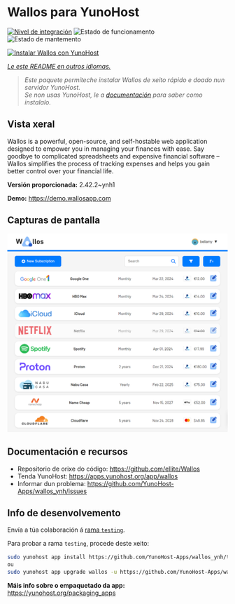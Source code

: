<!--
NOTA: Este README foi creado automáticamente por <https://github.com/YunoHost/apps/tree/master/tools/readme_generator>
NON debe editarse manualmente.
-->

# Wallos para YunoHost

[![Nivel de integración](https://apps.yunohost.org/badge/integration/wallos)](https://ci-apps.yunohost.org/ci/apps/wallos/)
![Estado de funcionamento](https://apps.yunohost.org/badge/state/wallos)
![Estado de mantemento](https://apps.yunohost.org/badge/maintained/wallos)

[![Instalar Wallos con YunoHost](https://install-app.yunohost.org/install-with-yunohost.svg)](https://install-app.yunohost.org/?app=wallos)

*[Le este README en outros idiomas.](./ALL_README.md)*

> *Este paquete permíteche instalar Wallos de xeito rápido e doado nun servidor YunoHost.*  
> *Se non usas YunoHost, le a [documentación](https://yunohost.org/install) para saber como instalalo.*

## Vista xeral

Wallos is a powerful, open-source, and self-hostable web application designed to empower you in managing your finances with ease. Say goodbye to complicated spreadsheets and expensive financial software – Wallos simplifies the process of tracking expenses and helps you gain better control over your financial life.


**Versión proporcionada:** 2.42.2~ynh1

**Demo:** <https://demo.wallosapp.com>

## Capturas de pantalla

![Captura de pantalla de Wallos](./doc/screenshots/screenshot.png)

## Documentación e recursos

- Repositorio de orixe do código: <https://github.com/ellite/Wallos>
- Tenda YunoHost: <https://apps.yunohost.org/app/wallos>
- Informar dun problema: <https://github.com/YunoHost-Apps/wallos_ynh/issues>

## Info de desenvolvemento

Envía a túa colaboración á [rama `testing`](https://github.com/YunoHost-Apps/wallos_ynh/tree/testing).

Para probar a rama `testing`, procede deste xeito:

```bash
sudo yunohost app install https://github.com/YunoHost-Apps/wallos_ynh/tree/testing --debug
ou
sudo yunohost app upgrade wallos -u https://github.com/YunoHost-Apps/wallos_ynh/tree/testing --debug
```

**Máis info sobre o empaquetado da app:** <https://yunohost.org/packaging_apps>
